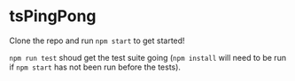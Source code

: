 # tsPingPong

Clone the repo and run `npm start` to get started!

`npm run test` shoud get the test suite going (`npm install` will need to be run if `npm start` has not been run before the tests).
